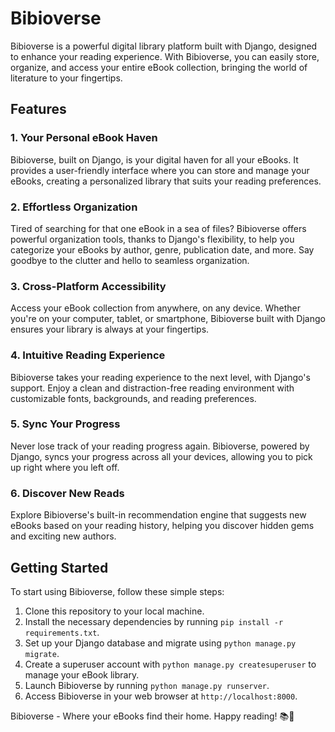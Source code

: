 # Bibioverse

Bibioverse is a powerful digital library platform built with Django, designed to enhance your reading experience. With Bibioverse, you can easily store, organize, and access your entire eBook collection, bringing the world of literature to your fingertips.

## Features

### 1. Your Personal eBook Haven

Bibioverse, built on Django, is your digital haven for all your eBooks. It provides a user-friendly interface where you can store and manage your eBooks, creating a personalized library that suits your reading preferences.

### 2. Effortless Organization

Tired of searching for that one eBook in a sea of files? Bibioverse offers powerful organization tools, thanks to Django's flexibility, to help you categorize your eBooks by author, genre, publication date, and more. Say goodbye to the clutter and hello to seamless organization.

### 3. Cross-Platform Accessibility

Access your eBook collection from anywhere, on any device. Whether you're on your computer, tablet, or smartphone, Bibioverse built with Django ensures your library is always at your fingertips.

### 4. Intuitive Reading Experience

Bibioverse takes your reading experience to the next level, with Django's support. Enjoy a clean and distraction-free reading environment with customizable fonts, backgrounds, and reading preferences.

### 5. Sync Your Progress

Never lose track of your reading progress again. Bibioverse, powered by Django, syncs your progress across all your devices, allowing you to pick up right where you left off.
 
### 6. Discover New Reads
 
Explore Bibioverse's built-in recommendation engine that suggests new eBooks based on your reading history, helping you discover hidden gems and exciting new authors.
 
## Getting Started

To start using Bibioverse, follow these simple steps:

1. Clone this repository to your local machine.
2. Install the necessary dependencies by running `pip install -r requirements.txt`.
3. Set up your Django database and migrate using `python manage.py migrate`.
4. Create a superuser account with `python manage.py createsuperuser` to manage your eBook library.
5. Launch Bibioverse by running `python manage.py runserver`.
6. Access Bibioverse in your web browser at `http://localhost:8000`.


Bibioverse - Where your eBooks find their home. Happy reading! 📚📖